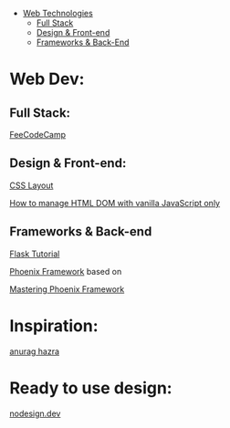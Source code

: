 <a name="web" >

- [Web Technologies](#web)
  - [Full Stack](#web_stack)
  - [Design & Front-end](#web_fe)
  - [Frameworks & Back-End](#web_be)

# Web Dev:

<a name="web_stack" >

## Full Stack:
[FeeCodeCamp](https://www.freecodecamp.com/)

<a name="web_fe" >

## Design & Front-end:

[CSS Layout](http://learnlayout.com/)

[How to manage HTML DOM with vanilla JavaScript only](https://htmldom.dev/)


<a name="web_be" >

## Frameworks & Back-end

[Flask Tutorial](https://blog.miguelgrinberg.com/post/the-flask-mega-tutorial-now-with-python-3-support)

[Phoenix Framework](http://www.phoenixframework.org/) 
based on 

[Mastering Phoenix Framework](https://shankardevy.com/phoenix-inside-out-mpf/)

# Inspiration:
[anurag hazra](https://anuraghazra.github.io/)

# Ready to use design:
[nodesign.dev](https://nodesign.dev/)

